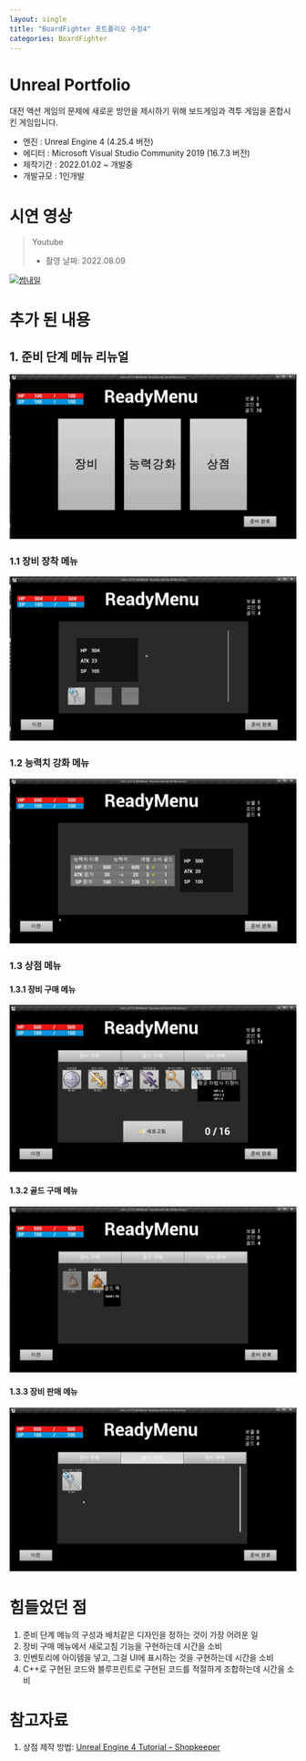 ```yaml
---
layout: single
title: "BoardFighter 포트폴리오 수정4"
categories: BoardFighter
---
```


# Unreal Portfolio

대전 액션 게임의 문제에 새로운 방안을 제시하기 위해 보드게임과 격투 게임을 혼합시킨 게임입니다.

 - 엔진 : Unreal Engine 4 (4.25.4 버전)
 - 에디터 : Microsoft Visual Studio Community 2019 (16.7.3 버전)
 - 제작기간 : 2022.01.02 ~ 개발중
 - 개발규모 : 1인개발



# 시연 영상

> Youtube
>
> * 촬영 날짜: 2022.08.09

[![썸내일](http://img.youtube.com/vi/fmZczYm1QWs/0.jpg)](https://youtu.be/fmZczYm1QWs)



# 추가 된 내용



## 1. 준비 단계 메뉴 리뉴얼

![NewReadyMenu](..\images\2022-08-10-Myfirstproject-progress4\NewReadyMenu.png)



### 1.1 장비 장착 메뉴

![NewReadyMenu-Equip](..\images\2022-08-10-Myfirstproject-progress4\NewReadyMenu-Equip.png)



### 1.2 능력치 강화 메뉴

![NewReadyMenu-PowerUp](..\images\2022-08-10-Myfirstproject-progress4\NewReadyMenu-PowerUp.png)



### 1.3 상점 메뉴

#### 1.3.1 장비 구매 메뉴

![NewShop-BuyEquip](..\images\2022-08-10-Myfirstproject-progress4\NewShop-BuyEquip.png)



#### 1.3.2 골드 구매 메뉴

![NewReadyMenu-shop-BuyGold](..\images\2022-08-10-Myfirstproject-progress4\NewReadyMenu-shop-BuyGold.png)



#### 1.3.3 장비 판매 메뉴

![NewReadyMenu-Shop-SellEquip](..\images\2022-08-10-Myfirstproject-progress4\NewReadyMenu-Shop-SellEquip.png)





# 힘들었던 점

1. 준비 단계 메뉴의 구성과 배치같은 디자인을 정하는 것이 가장 어려운 일
2. 장비 구매 메뉴에서 새로고침 기능을 구현하는데 시간을 소비
3. 인벤토리에 아이템을 넣고, 그걸 UI에 표시하는 것을 구현하는데 시간을 소비
4. C++로 구현된 코드와 블루프린트로 구현된 코드를 적절하게 조합하는데 시간을 소비



# 참고자료

1. 상점 제작 방법: [Unreal Engine 4 Tutorial – Shopkeeper](https://youtube.com/playlist?list=PL4G2bSPE_8unUV_Imvs8DmH8SRfascs-A)

